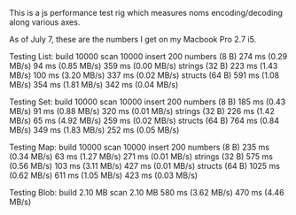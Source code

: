 This is a js performance test rig which measures noms encoding/decoding along various axes.

As of July 7, these are the numbers I get on my Macbook Pro 2.7 i5.

Testing List: 		build 10000 			    scan 10000			      insert 200
numbers (8 B)		  274 ms (0.29 MB/s)		94 ms (0.85 MB/s)		  359 ms (0.00 MB/s)
strings (32 B)		223 ms (1.43 MB/s)		100 ms (3.20 MB/s)		337 ms (0.02 MB/s)
structs (64 B)		591 ms (1.08 MB/s)		354 ms (1.81 MB/s)		342 ms (0.04 MB/s)

Testing Set: 		  build 10000 			    scan 10000			      insert 200
numbers (8 B)		  185 ms (0.43 MB/s)		91 ms (0.88 MB/s)		  320 ms (0.01 MB/s)
strings (32 B)		226 ms (1.42 MB/s)		65 ms (4.92 MB/s)		  259 ms (0.02 MB/s)
structs (64 B)		764 ms (0.84 MB/s)		349 ms (1.83 MB/s)		252 ms (0.05 MB/s)

Testing Map: 		  build 10000 			    scan 10000			      insert 200
numbers (8 B)		  235 ms (0.34 MB/s)		63 ms (1.27 MB/s)		  271 ms (0.01 MB/s)
strings (32 B)		575 ms (0.56 MB/s)		103 ms (3.11 MB/s)		427 ms (0.01 MB/s)
structs (64 B)		1025 ms (0.62 MB/s)		611 ms (1.05 MB/s)		423 ms (0.03 MB/s)

Testing Blob: 		build 2.10 MB			    scan 2.10 MB
                  580 ms (3.62 MB/s)		470 ms (4.46 MB/s)



